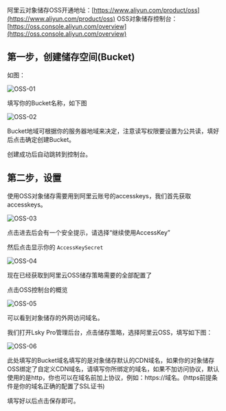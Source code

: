 阿里云对象储存OSS开通地址：[https://www.aliyun.com/product/oss](https://www.aliyun.com/product/oss)
OSS对象储存控制台：[https://oss.console.aliyun.com/overview](https://oss.console.aliyun.com/overview)

## 第一步，创建储存空间(Bucket)

如图：

![OSS-01](https://box.kancloud.cn/69d078c54c854db4ce230d781a9cb08e_307x225.png)

填写你的Bucket名称，如下图

![OSS-02](https://box.kancloud.cn/3ce475ae7e175346df762e101afe2dfe_679x844.png)

Bucket地域可根据你的服务器地域来决定，注意读写权限要设置为公共读，填好后点击确定创建Bucket。

创建成功后自动跳转到控制台。

## 第二步，设置

使用OSS对象储存需要用到阿里云账号的accesskeys，我们首先获取accesskeys。

![OSS-03](https://box.kancloud.cn/fbe55fd1e6c7a91fc6f95b38af96df97_382x389.png)

点击进去后会有一个安全提示，请选择“继续使用AccessKey”

然后点击显示你的 `AccessKeySecret`

![OSS-04](https://box.kancloud.cn/3341db3bb7f75d74c2e1869f1cda08f2_1083x294.png)

现在已经获取到阿里云OSS储存策略需要的全部配置了

点击OSS控制台的概览

![OSS-05](https://box.kancloud.cn/9d2a4a47e3670d497e4e6801c323b158_1377x811.png)

可以看到对象储存的外网访问域名。

我们打开Lsky Pro管理后台，点击储存策略，选择阿里云OSS，填写如下图：

![OSS-06](https://box.kancloud.cn/0379e5866020150eb79d7cd325782e23_890x588.png)

此处填写的Bucket域名填写的是对象储存默认的CDN域名，如果你的对象储存OSS绑定了自定义CDN域名，请填写你所绑定的域名，如果不加访问协议，默认使用的是http，你也可以在域名前加上协议，例如：https://域名。(https前提条件是你的域名正确的配置了SSL证书)

填写好以后点击保存即可。